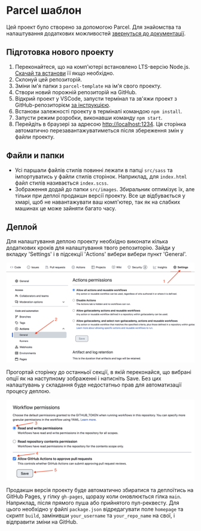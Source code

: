 # Parcel шаблон

Цей проект було створено за допомогою Parcel. Для знайомства та налаштування
додаткових можливостей [звернуться до документації](https://parceljs.org/).

## Підготовка нового проекту

1. Переконайтеся, що на комп'ютері встановлено LTS-версію Node.js.
    [Скачай та встанови](https://nodejs.org/en/) її якщо необхідно.
2. Склонуй цей репозиторій.
3. Зміни ім'я папки з `parcel-template` на ім'я свого проекту.
4. Створи новий порожній репозиторій на GitHub.
5. Відкрий проект у VSCode, запусти термінал та зв'яжи проект з GitHub-репозиторієм
    [за інструкцією](https://docs.github.com/en/get-started/getting-started-with-git/managing-remote-repositories#changing-a-remote-repositorys-url).
6. Встанови залежності проекту в терміналі командою `npm install`.
7. Запусти режим розробки, виконавши команду `npm start`.
8. Перейдіть в браузері за адресою [http://localhost:1234](http://localhost:1234). Ця сторінка автоматично перезавантажуватиметься після збереження змін у файли проекту.

## Файли и папки

- Усі паршали файлів стилів повинні лежати в папці `src/sass` та імпортуватись у
   файли стилів сторінок. Наприклад, для `index.html` файл стилів називається
   `index.scss`.
- Зображення додай до папки `src/images`. Збиральник оптимізує їх, але тільки
   при деплої продакшн версії проекту. Все це відбувається у хмарі, щоб не
   навантажувати ваш комп'ютер, так як на слабких машинах це може зайняти багато часу.
   
 ## Деплой
 
 Для налаштування деплою проекту необхідно виконати кілька додаткових кроків для налаштування твого репозиторію. Зайди у вкладку 'Settings' і в підсекції 'Actions' вибери вибери пункт 'General'.
 
 ![GitHub actions settings](./assets/actions-config-step-1.png)
 
 Прогортай сторінку до останньої секції, в якій переконайся, що вибрані опції як на наступному зображенні і натисніть Save.
 Без цих налаштувань у складання буде недостатньо прав для автоматизації процесу деплою.

![GitHub actions settings](./assets/actions-config-step-2.png)

Продакшн версія проекту буде автоматично збиратися та деплоїтись на GitHub
Pages, у гілку `gh-pages`, щоразу коли оновлюється гілка `main`. Наприклад,
після прямого пуша або прийнятого пул-реквесту. Для цього необхідно у файлі
`package.json` відредагувати поле `homepage` та скрипт `build`, замінивши
`your_username` та `your_repo_name` на свої, і відправити зміни на GitHub.
 

